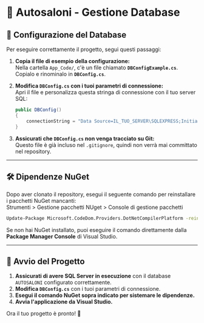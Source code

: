 # 🚗 Autosaloni - Gestione Database

## 📌 Configurazione del Database

Per eseguire correttamente il progetto, segui questi passaggi:

1. **Copia il file di esempio della configurazione:**  
   Nella cartella `App_Code/`, c'è un file chiamato **`DBConfigExample.cs`**. Copialo e rinominalo in **`DBConfig.cs`**.

2. **Modifica `DBConfig.cs` con i tuoi parametri di connessione:**  
   Apri il file e personalizza questa stringa di connessione con il tuo server SQL:
   ```csharp
   public DBConfig()
   {
       connectionString = "Data Source=IL_TUO_SERVER\SQLEXPRESS;Initial Catalog=AUTOSALONI;Integrated Security=True;Encrypt=False";
   }
   ```

3. **Assicurati che `DBConfig.cs` non venga tracciato su Git:**  
   Questo file è già incluso nel `.gitignore`, quindi non verrà mai committato nel repository.

---

## 🛠️ Dipendenze NuGet

Dopo aver clonato il repository, esegui il seguente comando per reinstallare i pacchetti NuGet mancanti:  
Strumenti > Gestione pacchetti NUget > Console di gestione pacchetti
```sh
Update-Package Microsoft.CodeDom.Providers.DotNetCompilerPlatform -reinstall
```

Se non hai NuGet installato, puoi eseguire il comando direttamente dalla **Package Manager Console** di Visual Studio.

---

## 🚀 Avvio del Progetto

1. **Assicurati di avere SQL Server in esecuzione** con il database `AUTOSALONI` configurato correttamente.
2. **Modifica `DBConfig.cs`** con i tuoi parametri di connessione.
3. **Esegui il comando NuGet sopra indicato per sistemare le dipendenze.**
4. **Avvia l'applicazione da Visual Studio.**

Ora il tuo progetto è pronto! 🎉

